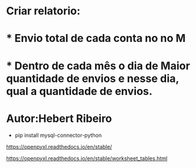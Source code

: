 # Criar relatorio:

# *   Envio total de cada conta no no M
# *    Dentro de cada mês o dia de Maior quantidade de envios e nesse dia, qual a quantidade de envios.
    
# Autor:Hebert Ribeiro

   * pip install mysql-connector-python


https://openpyxl.readthedocs.io/en/stable/


https://openpyxl.readthedocs.io/en/stable/worksheet_tables.html
